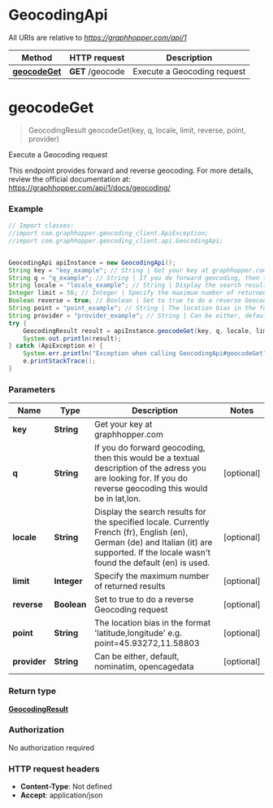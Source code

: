 # GeocodingApi

All URIs are relative to *https://graphhopper.com/api/1*

Method | HTTP request | Description
------------- | ------------- | -------------
[**geocodeGet**](GeocodingApi.md#geocodeGet) | **GET** /geocode | Execute a Geocoding request


<a name="geocodeGet"></a>
# **geocodeGet**
> GeocodingResult geocodeGet(key, q, locale, limit, reverse, point, provider)

Execute a Geocoding request

This endpoint provides forward and reverse geocoding. For more details, review the official documentation at: https://graphhopper.com/api/1/docs/geocoding/ 

### Example
```java
// Import classes:
//import com.graphhopper.geocoding_client.ApiException;
//import com.graphhopper.geocoding_client.api.GeocodingApi;


GeocodingApi apiInstance = new GeocodingApi();
String key = "key_example"; // String | Get your key at graphhopper.com
String q = "q_example"; // String | If you do forward geocoding, then this would be a textual description of the adress you are looking for. If you do reverse geocoding this would be in lat,lon.
String locale = "locale_example"; // String | Display the search results for the specified locale. Currently French (fr), English (en), German (de) and Italian (it) are supported. If the locale wasn't found the default (en) is used.
Integer limit = 56; // Integer | Specify the maximum number of returned results
Boolean reverse = true; // Boolean | Set to true to do a reverse Geocoding request
String point = "point_example"; // String | The location bias in the format 'latitude,longitude' e.g. point=45.93272,11.58803
String provider = "provider_example"; // String | Can be either, default, nominatim, opencagedata
try {
    GeocodingResult result = apiInstance.geocodeGet(key, q, locale, limit, reverse, point, provider);
    System.out.println(result);
} catch (ApiException e) {
    System.err.println("Exception when calling GeocodingApi#geocodeGet");
    e.printStackTrace();
}
```

### Parameters

Name | Type | Description  | Notes
------------- | ------------- | ------------- | -------------
 **key** | **String**| Get your key at graphhopper.com |
 **q** | **String**| If you do forward geocoding, then this would be a textual description of the adress you are looking for. If you do reverse geocoding this would be in lat,lon. | [optional]
 **locale** | **String**| Display the search results for the specified locale. Currently French (fr), English (en), German (de) and Italian (it) are supported. If the locale wasn&#39;t found the default (en) is used. | [optional]
 **limit** | **Integer**| Specify the maximum number of returned results | [optional]
 **reverse** | **Boolean**| Set to true to do a reverse Geocoding request | [optional]
 **point** | **String**| The location bias in the format &#39;latitude,longitude&#39; e.g. point&#x3D;45.93272,11.58803 | [optional]
 **provider** | **String**| Can be either, default, nominatim, opencagedata | [optional]

### Return type

[**GeocodingResult**](GeocodingResult.md)

### Authorization

No authorization required

### HTTP request headers

 - **Content-Type**: Not defined
 - **Accept**: application/json

